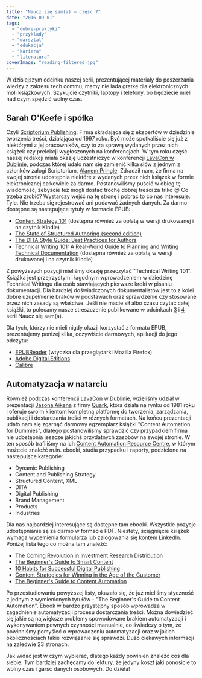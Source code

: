 ```yaml
---
title: "Naucz się sam(a) – część 7"
date: "2016-09-01"
tags:
  - "dobre-praktyki"
  - "przyklady"
  - "warsztat"
  - "edukacja"
  - "kariera"
  - "literatura"
coverImage: "reading-filtered.jpg"
---
```


W dzisiejszym odcinku naszej serii, prezentującej materiały do poszerzania
wiedzy z zakresu tech commu, mamy nie lada gratkę dla elektronicznych moli
książkowych. Szykujcie czytniki, laptopy i telefony, bo będziecie mieli nad czym
spędzić wolny czas.

## Sarah O'Keefe i spółka

Czyli [Scriptorium Publishing](http://www.scriptorium.com/). Firma składająca
się z ekspertów w dziedzinie tworzenia treści, działająca od 1997 roku. Być może
spotkaliście się już z niektórymi z jej pracowników, czy to za sprawą wydanych
przez nich książek czy prelekcji wygłoszonych na konferencjach. W tym roku część
naszej redakcji miała okazję uczestniczyć w konferencji
[LavaCon w Dublinie](http://lavacon.org/2016/dublin/), podczas której udało nam
się zamienić kilka słów z jednym z członków załogi Scriptorium,
[Alanem Pringle](http://www.scriptorium.com/about/alan-pringle/). Zdradził nam,
że firma na swojej stronie udostępnia niektóre z wydanych przez nich książek w
formie elektronicznej całkowicie za darmo. Postanowiliśmy puścić w obieg tę
wiadomość, żebyście też mogli dostać trochę dobrej treści za friko 😉 Co trzeba
zrobić? Wystarczy wejść na tę [stronę](http://www.scriptorium.com/books) i
pobrać to co nas interesuje. Tyle. Nie trzeba się rejestrować ani podawać
żadnych danych. Za darmo dostępne są następujące tytuły w formacie EPUB:

- [Content Strategy 101](http://www.scriptorium.com/books/#cs101) (dostępna
  również za opłatą w wersji drukowanej i na czytnik Kindle)
- [The State of Structured Authoring (second edition)](http://www.scriptorium.com/books/#ssa)
- [The DITA Style Guide: Best Practices for Authors](http://www.scriptorium.com/books/#dsg)
- [Technical Writing 101: A Real-World Guide to Planning and Writing Technical Documentation](http://www.scriptorium.com/books/#tw101)
  (dostępna również za opłatą w wersji drukowanej i na czytnik Kindle)

Z powyższych pozycji mieliśmy okazję przeczytać "Technical Writing 101". Książka
jest przejrzystym i łagodnym wprowadzeniem w dziedzinę Technical Writingu dla
osób stawiających pierwsze kroki w pisaniu dokumentacji. Dla bardziej
doświadczonych dokumentalistów jest to z kolei dobre uzupełnienie braków w
podstawach oraz sprawdzenie czy stosowane przez nich zasady są właściwe. Jeśli
nie macie sił albo czasu czytać całej książki, to polecamy nasze streszczenie
publikowane w odcinkach [3](http://techwriter.pl/naucz-sie-sama-czesc-3/) i
[4](http://techwriter.pl/naucz-sie-sama-czesc-4/) serii Naucz się sam(a).

Dla tych, którzy nie mieli nigdy okazji korzystać z formatu EPUB, prezentujemy
poniżej kilka, oczywiście darmowych, aplikacji do jego odczytu:

- [EPUBReader](https://addons.mozilla.org/pl/firefox/addon/epubreader/) (wtyczka
  dla przeglądarki Mozilla Firefox)
- [Adobe Digital Editions](http://www.adobe.com/pl/products/digital-editions/download.html)
- [Calibre](http://calibre-ebook.com/)

## Automatyzacja w natarciu

Również podczas konferencji
[LavaCon w Dublinie](http://lavacon.org/2016/dublin/), wzięliśmy udział w
prezentacji [Jasona Aikena](http://lavacon.org/2016/dublin-program/jason_aiken)
z firmy [Quark](http://quark.com), która działa na rynku od 1981 roku i oferuje
swoim klientom kompletną platformę do tworzenia, zarządzania, publikacji i
dostarczania treści w różnych formatach. Na końcu prezentacji udało nam się
zgarnąć darmowy egzemplarz książki "Content Automation for Dummies", dlatego
postanowiliśmy sprawdzić czy przypadkiem firma nie udostępnia jeszcze jakichś
przydatnych zasobów na swojej stronie. W ten sposób trafiliśmy na ich
[Content Automation Resource Centre](http://www.quark.com/en/Solutions/Dynamic_Publishing/Resource_Center/),
w którym możecie znaleźć m.in. ebooki, studia przypadku i raporty, podzielone na
następujące kategorie:

- Dynamic Publishing
- Content and Publishing Strategy
- Structured Content, XML
- DITA
- Digital Publishing
- Brand Management
- Products
- Industries

Dla nas najbardziej interesujące są dostępne tam ebooki. Wszystkie pozycje
udostępnianie są za darmo w formacie PDF. Niestety, ściągnięcie książek wymaga
wypełnienia formularza lub zalogowania się kontem LinkedIn. Poniżej lista tego
co można tam znaleźć:

- [The Coming Revolution in Investment Research Distribution](http://www.quark.com/Solutions/Dynamic_Publishing/Resource_Center/Detail.aspx?rid=106)
- [The Beginner's Guide to Smart Content](http://www.quark.com/Solutions/Dynamic_Publishing/Resource_Center/Detail.aspx?rid=109)
- [10 Habits for Successful Digital Publishing](http://www.quark.com/Solutions/Dynamic_Publishing/Resource_Center/Detail.aspx?rid=110)
- [Content Strategies for Winning in the Age of the Customer](http://www.quark.com/Solutions/Dynamic_Publishing/Resource_Center/Detail.aspx?rid=115)
- [The Beginner's Guide to Content Automation](http://www.quark.com/Solutions/Dynamic_Publishing/Resource_Center/Detail.aspx?rid=116)

Po przestudiowaniu powyższej listy, okazało się, że już mieliśmy styczność z
jednym z wymienionych tytułów - "The Beginner's Guide to Content Automation".
Ebook w bardzo przystępny sposób wprowadza w zagadnienie automatyzacji procesu
dostarczania treści. Można dowiedzieć się jakie są największe problemy
spowodowane brakiem automatyzacji i wykonywaniem pewnych czynności manualnie, co
świadczy o tym, że powinniśmy pomyśleć o wprowadzeniu automatyzacji oraz w
jakich okolicznościach takie rozwiązanie się sprawdzi. Dużo ciekawych informacji
na zaledwie 23 stronach.

Jak widać jest w czym wybierać, dlatego każdy powinien znaleźć coś dla siebie.
Tym bardziej zachęcamy do lektury, że jedyny koszt jaki ponosicie to wolny czas
i garść danych osobowych. Do dzieła!
